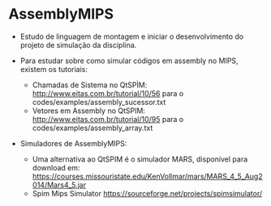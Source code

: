 # AssemblyMIPS

- Estudo de linguagem de montagem e iniciar o desenvolvimento do projeto de simulação da disciplina.
- Para estudar sobre como simular códigos em assembly no MIPS, existem os tutoriais:
  - Chamadas de Sistema no QtSPÌM: http://www.eitas.com.br/tutorial/10/56 para o codes/examples/assembly_sucessor.txt
  - Vetores em Assembly no QtSPIM: http://www.eitas.com.br/tutorial/10/95 para o codes/examples/assembly_array.txt

- Simuladores de AssemblyMIPS:
  - Uma alternativa ao QtSPIM é o simulador MARS, disponível para download em: https://courses.missouristate.edu/KenVollmar/mars/MARS_4_5_Aug2014/Mars4_5.jar
  - Spim Mips Simulator https://sourceforge.net/projects/spimsimulator/
